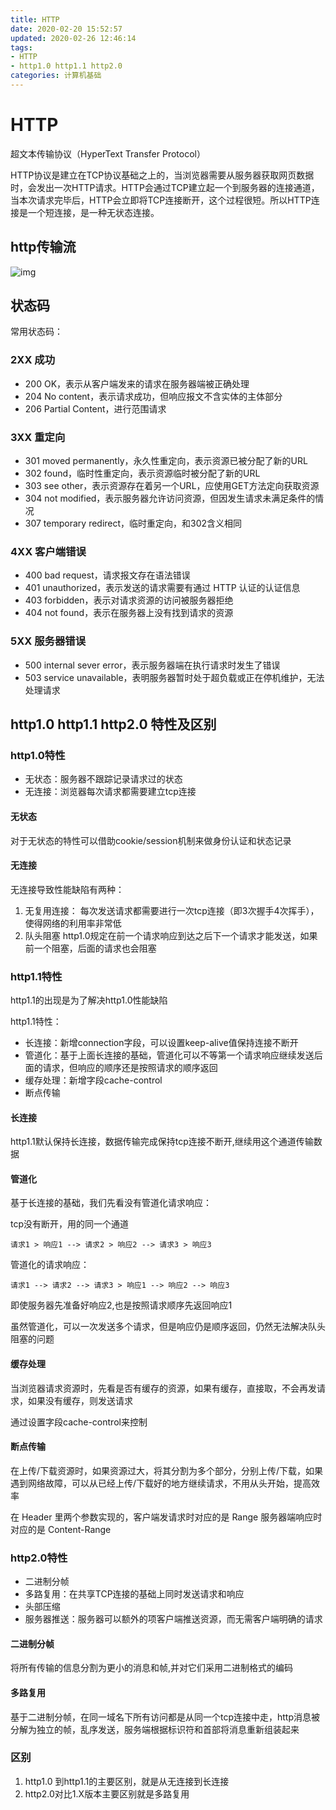 ```yaml
---
title: HTTP
date: 2020-02-20 15:52:57
updated: 2020-02-26 12:46:14
tags: 
- HTTP
- http1.0 http1.1 http2.0
categories: 计算机基础
---
```

# HTTP

超文本传输协议（HyperText Transfer Protocol）

HTTP协议是建立在TCP协议基础之上的，当浏览器需要从服务器获取网页数据时，会发出一次HTTP请求。HTTP会通过TCP建立起一个到服务器的连接通道，当本次请求完毕后，HTTP会立即将TCP连接断开，这个过程很短。所以HTTP连接是一个短连接，是一种无状态连接。

## http传输流

![img](https://user-gold-cdn.xitu.io/2018/4/17/162d19df66466f6b?imageView2/0/w/1280/h/960/format/webp/ignore-error/1)



## 状态码

常用状态码：

### 2XX 成功

+ 200 OK，表示从客户端发来的请求在服务器端被正确处理
+ 204 No content，表示请求成功，但响应报文不含实体的主体部分
+ 206 Partial Content，进行范围请求

### 3XX 重定向

+ 301 moved permanently，永久性重定向，表示资源已被分配了新的URL
+ 302 found，临时性重定向，表示资源临时被分配了新的URL
+ 303 see other，表示资源存在着另一个URL，应使用GET方法定向获取资源
+ 304 not modified，表示服务器允许访问资源，但因发生请求未满足条件的情况
+ 307 temporary redirect，临时重定向，和302含义相同

### 4XX 客户端错误

+ 400 bad request，请求报文存在语法错误
+ 401 unauthorized，表示发送的请求需要有通过 HTTP 认证的认证信息
+ 403 forbidden，表示对请求资源的访问被服务器拒绝
+ 404 not found，表示在服务器上没有找到请求的资源

### 5XX 服务器错误

+ 500 internal sever error，表示服务器端在执行请求时发生了错误
+ 503 service unavailable，表明服务器暂时处于超负载或正在停机维护，无法处理请求



## http1.0 http1.1 http2.0 特性及区别

### http1.0特性

+ 无状态：服务器不跟踪记录请求过的状态
+ 无连接：浏览器每次请求都需要建立tcp连接

#### 无状态

对于无状态的特性可以借助cookie/session机制来做身份认证和状态记录

#### 无连接

无连接导致性能缺陷有两种：

1. 无复用连接：
   每次发送请求都需要进行一次tcp连接（即3次握手4次挥手），使得网络的利用率非常低
2. 队头阻塞
   http1.0规定在前一个请求响应到达之后下一个请求才能发送，如果前一个阻塞，后面的请求也会阻塞

### http1.1特性

http1.1的出现是为了解决http1.0性能缺陷

http1.1特性：

+ 长连接：新增connection字段，可以设置keep-alive值保持连接不断开
+ 管道化：基于上面长连接的基础，管道化可以不等第一个请求响应继续发送后面的请求，但响应的顺序还是按照请求的顺序返回
+ 缓存处理：新增字段cache-control
+ 断点传输

#### 长连接

http1.1默认保持长连接，数据传输完成保持tcp连接不断开,继续用这个通道传输数据

#### 管道化

基于长连接的基础，我们先看没有管道化请求响应：

tcp没有断开，用的同一个通道

```
请求1 > 响应1 --> 请求2 > 响应2 --> 请求3 > 响应3
```

管道化的请求响应：

```
请求1 --> 请求2 --> 请求3 > 响应1 --> 响应2 --> 响应3
```

即使服务器先准备好响应2,也是按照请求顺序先返回响应1

虽然管道化，可以一次发送多个请求，但是响应仍是顺序返回，仍然无法解决队头阻塞的问题

#### 缓存处理

当浏览器请求资源时，先看是否有缓存的资源，如果有缓存，直接取，不会再发请求，如果没有缓存，则发送请求

通过设置字段cache-control来控制

#### 断点传输

在上传/下载资源时，如果资源过大，将其分割为多个部分，分别上传/下载，如果遇到网络故障，可以从已经上传/下载好的地方继续请求，不用从头开始，提高效率

在 Header 里两个参数实现的，客户端发请求时对应的是 Range 服务器端响应时对应的是 Content-Range

### http2.0特性

+ 二进制分帧
+ 多路复用：在共享TCP连接的基础上同时发送请求和响应
+ 头部压缩
+ 服务器推送：服务器可以额外的项客户端推送资源，而无需客户端明确的请求

#### 二进制分帧

将所有传输的信息分割为更小的消息和帧,并对它们采用二进制格式的编码

#### 多路复用

基于二进制分帧，在同一域名下所有访问都是从同一个tcp连接中走，http消息被分解为独立的帧，乱序发送，服务端根据标识符和首部将消息重新组装起来



### 区别

1. http1.0 到http1.1的主要区别，就是从无连接到长连接
2. http2.0对比1.X版本主要区别就是多路复用